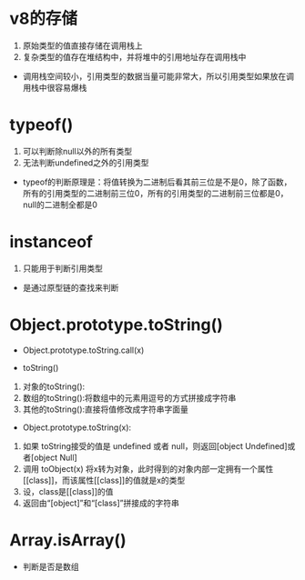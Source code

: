 # v8的存储
1. 原始类型的值直接存储在调用栈上
2. 复杂类型的值存在堆结构中，并将堆中的引用地址存在调用栈中

- 调用栈空间较小，引用类型的数据当量可能非常大，所以引用类型如果放在调用栈中很容易爆栈

# typeof()
1. 可以判断除null以外的所有类型
2. 无法判断undefined之外的引用类型

- typeof的判断原理是：将值转换为二进制后看其前三位是不是0，除了函数，所有的引用类型的二进制前三位0，所有的引用类型的二进制前三位都是0，null的二进制全都是0


# instanceof 
1. 只能用于判断引用类型

- 是通过原型链的查找来判断

# Object.prototype.toString()
- Object.prototype.toString.call(x)

- toString()
1. 对象的toString():
2. 数组的toString():将数组中的元素用逗号的方式拼接成字符串
3. 其他的toString():直接将值修改成字符串字面量

- Object.prototype.toString(x):
1. 如果 toString接受的值是 undefined 或者 null，则返回[object Undefined]或者[object Null]
2. 调用 toObject(x) 将x转为对象，此时得到的对象内部一定拥有一个属性[[class]]，而该属性[[class]]的值就是x的类型
3. 设，class是[[class]]的值
4. 返回由“[object]”和“[class]”拼接成的字符串

# Array.isArray()
- 判断是否是数组

